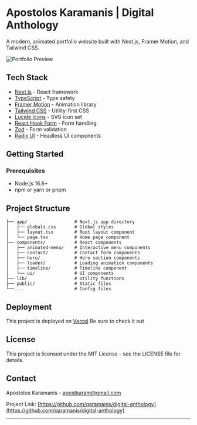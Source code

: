 # Apostolos Karamanis | Digital Anthology

A modern, animated portfolio website built with Next.js, Framer Motion, and Tailwind CSS.

![Portfolio Preview](https://images.unsplash.com/photo-1510519138101-570d1dca3d66?q=80&w=2647&auto=format&fit=crop&ixlib=rb-4.0.3&ixid=M3wxMjA3fDB8MHxwaG90by1wYWdlfHx8fGVufDB8fHx8fA%3D%3D)

## Tech Stack

- [Next.js](https://nextjs.org/) - React framework
- [TypeScript](https://www.typescriptlang.org/) - Type safety
- [Framer Motion](https://www.framer.com/motion/) - Animation library
- [Tailwind CSS](https://tailwindcss.com/) - Utility-first CSS
- [Lucide Icons](https://lucide.dev/) - SVG icon set
- [React Hook Form](https://react-hook-form.com/) - Form handling
- [Zod](https://zod.dev/) - Form validation
- [Radix UI](https://www.radix-ui.com/) - Headless UI components

## Getting Started

### Prerequisites

- Node.js 16.8+ 
- npm or yarn or pnpm


## Project Structure

```
├── app/                  # Next.js app directory
│   ├── globals.css       # Global styles
│   ├── layout.tsx        # Root layout component
│   └── page.tsx          # Home page component
├── components/           # React components
│   ├── animated-menu/    # Interactive menu components
│   ├── contact/          # Contact form components
│   ├── hero/             # Hero section components
│   ├── loader/           # Loading animation components
│   ├── timeline/         # Timeline component
│   └── ui/               # UI components
├── lib/                  # Utility functions
├── public/               # Static files
└── ...                   # Config files
```

## Deployment
This project is deployed on [Vercel](https://portofolio-v2-tau.vercel.app/)
Be sure to check it out

## License

This project is licensed under the MIT License - see the LICENSE file for details.

## Contact

Apostolos Karamanis - [apostkaram@gmail.com](mailto:apostkaram@gmail.com)

Project Link: [https://github.com/qaramanis/digital-anthology](https://github.com/qaramanis/digital-anthology)

----

